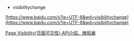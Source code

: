 - visibilitychange

[https://www.baidu.com/s?ie=UTF-8&wd=visibilitychange](https://www.baidu.com/s?ie=UTF-8&wd=visibilitychange)

[Page Visibility(页面可见性) API介绍、微拓展](http://www.zhangxinxu.com/wordpress/2012/11/page-visibility-api-introduction-extend/)
